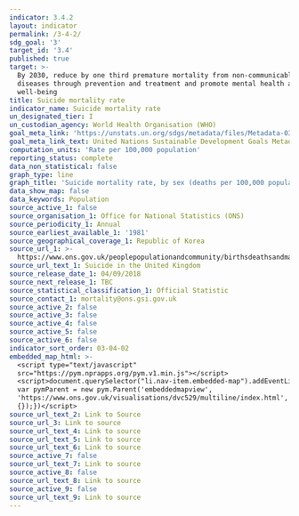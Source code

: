 ```yaml
---
indicator: 3.4.2
layout: indicator
permalink: /3-4-2/
sdg_goal: '3'
target_id: '3.4'
published: true
target: >-
  By 2030, reduce by one third premature mortality from non-communicable
  diseases through prevention and treatment and promote mental health and
  well-being
title: Suicide mortality rate
indicator_name: Suicide mortality rate
un_designated_tier: I
un_custodian_agency: World Health Organisation (WHO)
goal_meta_link: 'https://unstats.un.org/sdgs/metadata/files/Metadata-03-04-02.pdf'
goal_meta_link_text: United Nations Sustainable Development Goals Metadata (PDF 65.1 KB)
computation_units: 'Rate per 100,000 population'
reporting_status: complete
data_non_statistical: false
graph_type: line
graph_title: 'Suicide mortality rate, by sex (deaths per 100,000 population)'
data_show_map: false
data_keywords: Population
source_active_1: false
source_organisation_1: Office for National Statistics (ONS)
source_periodicity_1: Annual
source_earliest_available_1: '1981'
source_geographical_coverage_1: Republic of Korea
source_url_1: >-
  https://www.ons.gov.uk/peoplepopulationandcommunity/birthsdeathsandmarriages/deaths/datasets/suicidesintheunitedkingdomreferencetables
source_url_text_1: Suicide in the United Kingdom
source_release_date_1: 04/09/2018
source_next_release_1: TBC
source_statistical_classification_1: Official Statistic
source_contact_1: mortality@ons.gsi.gov.uk
source_active_2: false
source_active_3: false
source_active_4: false
source_active_5: false
source_active_6: false
indicator_sort_order: 03-04-02
embedded_map_html: >-
  <script type="text/javascript"
  src="https://pym.nprapps.org/pym.v1.min.js"></script>
  <script>document.querySelector("li.nav-item.embedded-map").addEventListener("click",function(){
  var pymParent = new pym.Parent('embeddedmapview',
  'https://www.ons.gov.uk/visualisations/dvc529/multiline/index.html',
  {});})</script>
source_url_text_2: Link to Source
source_url_3: Link to source
source_url_text_4: Link to source
source_url_text_5: Link to source
source_url_text_6: Link to source
source_active_7: false
source_url_text_7: Link to source
source_active_8: false
source_url_text_8: Link to source
source_active_9: false
source_url_text_9: Link to source
---
```

